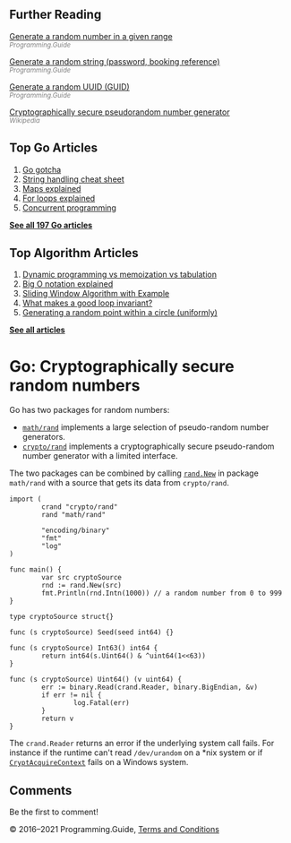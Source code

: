



## Further Reading

[Generate a random number in a given range](generate-number-random-range.html)  
<span style="color: grey; font-style: italic; font-size: smaller">Programming.Guide</span>

[Generate a random string (password, booking reference)](generate-random-string-password-booking-reference.html)  
<span style="color: grey; font-style: italic; font-size: smaller">Programming.Guide</span>

[Generate a random UUID (GUID)](generate-uuid-guid.html)  
<span style="color: grey; font-style: italic; font-size: smaller">Programming.Guide</span>

[Cryptographically secure pseudorandom number generator](https://en.wikipedia.org/wiki/Cryptographically_secure_pseudorandom_number_generator)  
<span style="color: grey; font-style: italic; font-size: smaller">Wikipedia</span>

## Top Go Articles

1.  [Go gotcha](go-gotcha.html)
2.  [String handling cheat sheet](string-functions-reference-cheat-sheet.html)
3.  [Maps explained](maps-explained.html)
4.  [For loops explained](for-loop.html)
5.  [Concurrent programming](go-concurrency-tutorial.html)

[**See all 197 Go articles**](index.html)



## Top Algorithm Articles

1.  [Dynamic programming vs memoization vs tabulation](../dynamic-programming-vs-memoization-vs-tabulation.html)
2.  [Big O notation explained](../big-o-notation-explained.html)
3.  [Sliding Window Algorithm with Example](../sliding-window-example.html)
4.  [What makes a good loop invariant?](../what-makes-a-good-loop-invariant.html)
5.  [Generating a random point within a circle (uniformly)](../random-point-within-circle.html)

[**See all articles**](../index.html)

# Go: Cryptographically secure random numbers

Go has two packages for random numbers:

- [`math/rand`](https://golang.org/pkg/math/rand/) implements a large selection of pseudo-random number generators.
- [`crypto/rand`](https://golang.org/pkg/crypto/rand/) implements a cryptographically secure pseudo-random number generator with a limited interface.

The two packages can be combined by calling [`rand.New`](https://golang.org/pkg/math/rand/#New) in package `math/rand` with a source that gets its data from `crypto/rand`.

    import (
            crand "crypto/rand"
            rand "math/rand"

            "encoding/binary"
            "fmt"
            "log"
    )

    func main() {
            var src cryptoSource
            rnd := rand.New(src)
            fmt.Println(rnd.Intn(1000)) // a random number from 0 to 999
    }

    type cryptoSource struct{}

    func (s cryptoSource) Seed(seed int64) {}

    func (s cryptoSource) Int63() int64 {
            return int64(s.Uint64() & ^uint64(1<<63))
    }

    func (s cryptoSource) Uint64() (v uint64) {
            err := binary.Read(crand.Reader, binary.BigEndian, &v)
            if err != nil {
                    log.Fatal(err)
            }
            return v
    }

The `crand.Reader` returns an error if the underlying system call fails. For instance if the runtime can't read `/dev/urandom` on a \*nix system or if [`CryptAcquireContext`](<https://msdn.microsoft.com/en-us/library/windows/desktop/aa379886(v=vs.85).aspx>) fails on a Windows system.

## Comments

Be the first to comment!

© 2016–2021 Programming.Guide, [Terms and Conditions](../terms-and-conditions.html)
